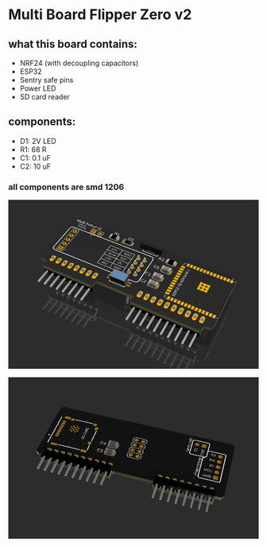 # Multi Board Flipper Zero v2

## what this board contains:
- NRF24 (with decoupling capacitors)
- ESP32
- Sentry safe pins
- Power LED
- SD card reader

## components:
* D1: 2V LED 
* R1: 68 R
* C1: 0.1 uF
* C2: 10 uF

### all components are smd 1206

![board front](https://github.com/DrB0rk/Flipper-Zero-Boards/blob/main/Multi%20boards/Multi%20board%20v2/pics/multi3_front.png)

![board back](https://github.com/DrB0rk/Flipper-Zero-Boards/blob/main/Multi%20boards/Multi%20board%20v2/pics/board3%20back.png)
